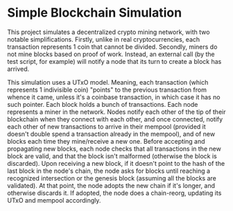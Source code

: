 # Simple Blockchain Simulation

This project simulates a decentralized crypto mining network, with two notable simplifications. 
Firstly, unlike in real cryptocurrencies, each transaction represents 1 coin that cannot be divided. 
Secondly, miners do not mine blocks based on proof of work. Instead, an external call (by the test script, for example) will notify a node that its turn to create a block has arrived.

This simulation uses a UTxO model. Meaning, each transaction (which represents 1 indivisible coin) "points" to the previous transaction from whence it came, unless it's a coinbase transaction, in which case it has no such pointer. Each block holds a bunch of transactions. 
Each node represents a miner in the network. Nodes notify each other of the tip of their blockchain when they connect with each other, and once connected, notify each other of new transactions to arrive in their mempool (provided it doesn't double spend a transaction already in the mempool), and of new blocks each time they mine/receive a new one. 
Before accepting and propagating new blocks, each node checks that all transactions in the new block are valid, and that the block isn't malformed (otherwise the block is discarded). 
Upon receiving a new block, if it doesn't point to the hash of the last block in the node's chain, the node asks for blocks until reaching a recognized intersection or the genesis block (assuming all the blocks are validated). At that point, the node adopts the new chain if it's longer, and otherwise discards it. If adopted, the node does a chain-reorg, updating its UTxO and mempool accordingly.

